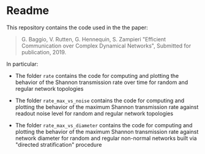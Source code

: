 # Readme 

This repository contains the code used in the the paper:

> G. Baggio, V. Rutten, G. Hennequin, S. Zampieri "Efficient Communication over Complex Dynamical Networks", Submitted for publication, 2019. 

In particular:

- The folder `rate` contains the code for computing and plotting the behavior of the Shannon transmission rate over time for random and regular network topologies

- The folder `rate_max_vs_noise` contains the code for computing and plotting the behavior of the maximum Shannon transmission rate against readout noise level for random and regular network topologies

- The folder `rate_max_vs_diameter` contains the code for computing and plotting the behavior of the maximum Shannon transmission rate against network diameter for random and regular non-normal networks built via "directed stratification" procedure
